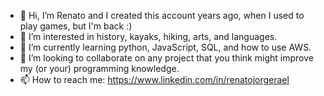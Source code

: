 - 👋 Hi, I’m Renato and I created this account years ago, when I used to play games, but I'm back :)
- 👀 I’m interested in history, kayaks, hiking, arts, and languages.
- 🌱 I’m currently learning python, JavaScript, SQL, and how to use AWS.
- 💞️ I’m looking to collaborate on any project that you think might improve my (or your) programming knowledge.
- 📫 How to reach me: https://www.linkedin.com/in/renatojorgerael

<!---
Xtatovic/Xtatovic is a ✨ special ✨ repository because its `README.md` (this file) appears on your GitHub profile.
You can click the Preview link to take a look at your changes.
--->
